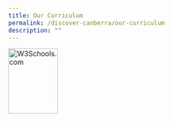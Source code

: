 ```yaml
---
title: Our Curriculum
permalink: /discover-canberra/our-curriculum
description: ""
---
```

<p><a href="https://www.w3schools.com">
<img src="w3html.gif" alt="W3Schools.com" width="100" height="132">
</a></p>
